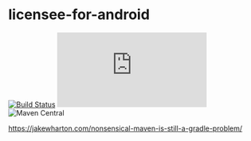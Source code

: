 # licensee-for-android

[![Build Status](https://github.com/usefulness/maven-sympathy/workflows/Build%20Project/badge.svg)](https://github.com/usefulness/maven-sympathy/actions)
[![Latest Version](https://img.shields.io/maven-metadata/v/https/plugins.gradle.org/m2/io/github/usefulness/maven-sympathy/maven-metadata.xml?label=gradle)](https://plugins.gradle.org/plugin/io.github.usefulness.maven-sympathy)
![Maven Central](https://img.shields.io/maven-central/v/io.github.usefulness/maven-sympathy)

https://jakewharton.com/nonsensical-maven-is-still-a-gradle-problem/
